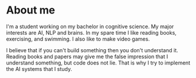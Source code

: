 # About me
I'm a student working on my bachelor in cognitive science. My major interests are AI, NLP and brains. In my spare time I like reading books, exercising, and swimming. I also like to make video games.

I believe that if you can't build something then you don't understand it. Reading books and papers may give me the false impression that I understand something, but code does not lie. That is why I try to implement the AI systems that I study.